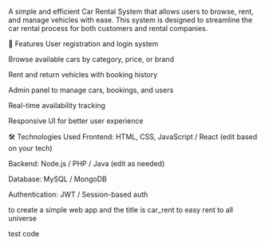 A simple and efficient Car Rental System that allows users to browse, rent, and manage vehicles with ease. This system is designed to streamline the car rental process for both customers and rental companies.

📌 Features
User registration and login system

Browse available cars by category, price, or brand

Rent and return vehicles with booking history

Admin panel to manage cars, bookings, and users

Real-time availability tracking

Responsive UI for better user experience

🛠️ Technologies Used
Frontend: HTML, CSS, JavaScript / React (edit based on your tech)

Backend: Node.js / PHP / Java (edit as needed)

Database: MySQL / MongoDB

Authentication: JWT / Session-based auth


to create a simple web app and the title is car_rent to easy rent to all universe

test code
